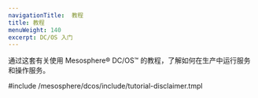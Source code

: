 ```yaml
---
navigationTitle:  教程
title: 教程
menuWeight: 140
excerpt: DC/OS 入门 
---
```


通过这套有关使用 Mesosphere&reg; DC/OS&trade; 的教程，了解如何在生产中运行服务和操作服务。

#include /mesosphere/dcos/include/tutorial-disclaimer.tmpl
